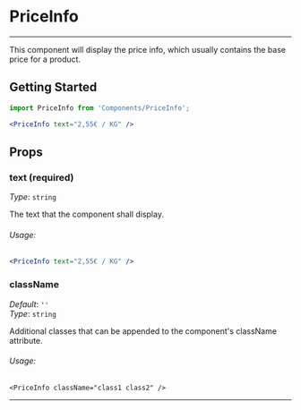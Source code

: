 # PriceInfo
---
This component will display the price info, which usually contains the base price for a product.

## Getting Started
```jsx
import PriceInfo from 'Components/PriceInfo';

<PriceInfo text="2,55€ / KG" />
```

## Props

### text (required)
_Type_: `string`  

The text that the component shall display.

###### Usage:
```jsx
<PriceInfo text="2,55€ / KG" />
```

### className
_Default_: `''`  
_Type_: `string`  

Additional classes that can be appended to the component's className attribute.

###### Usage:
```
<PriceInfo className="class1 class2" />
```
---
